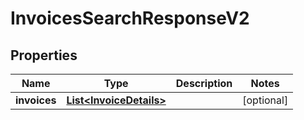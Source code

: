 
# InvoicesSearchResponseV2

## Properties
Name | Type | Description | Notes
------------ | ------------- | ------------- | -------------
**invoices** | [**List&lt;InvoiceDetails&gt;**](InvoiceDetails.md) |  |  [optional]



